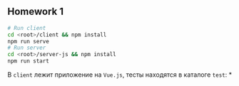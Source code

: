 ## Homework 1

```bash
# Run client
cd <root>/client && npm install
npm run serve
# Run server
cd <root>/server-js && npm install
npm run start
```

В `client` лежит приложение на `Vue.js`, тесты находятся в каталоге `test`:
* 